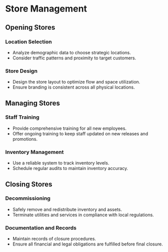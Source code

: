 # Store Management

## Opening Stores
### Location Selection
- Analyze demographic data to choose strategic locations.
- Consider traffic patterns and proximity to target customers.

### Store Design
- Design the store layout to optimize flow and space utilization.
- Ensure branding is consistent across all physical locations.

## Managing Stores
### Staff Training
- Provide comprehensive training for all new employees.
- Offer ongoing training to keep staff updated on new releases and promotions.

### Inventory Management
- Use a reliable system to track inventory levels.
- Schedule regular audits to maintain inventory accuracy.

## Closing Stores
### Decommissioning
- Safely remove and redistribute inventory and assets.
- Terminate utilities and services in compliance with local regulations.

### Documentation and Records
- Maintain records of closure procedures.
- Ensure all financial and legal obligations are fulfilled before final closure.
